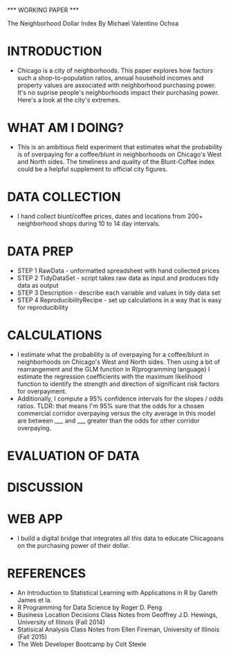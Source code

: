 *** WORKING PAPER ***

The Neighborhood Dollar Index
By Michael Valentino Ochoa

# INTRODUCTION

* Chicago is a city of neighborhoods.  This paper explores how factors such a shop-to-population ratios, annual household incomes and property values are associated with neighborhood purchasing power.  It's no suprise people's neighborhoods impact their purchasing power.  Here's a look at the city's extremes.

# WHAT AM I DOING?

* This is an ambitious field experiment that estimates what the probability is of overpaying for a coffee/blunt in neighborhoods on Chicago's West and North sides. The timeliness and quality of the Blunt-Coffee index could be a helpful supplement to official city figures.

# DATA COLLECTION

* I hand collect blunt/coffee prices, dates and locations from 200+ neighborhood shops during 10 to 14 day intervals. 

# DATA PREP

* STEP 1 RawData - unformatted spreadsheet with hand collected prices 
* STEP 2 TidyDataSet - script takes raw data as input and produces tidy data as output
* STEP 3 Description - describe each variable and values in tidy data set
* STEP 4 ReproducibilityRecipe - set up calculations in a way that is easy for reproducibility

# CALCULATIONS

* I estimate what the probability is of overpaying for a coffee/blunt in neighborhoods on Chicago's West and North sides.  Then using a bit of rearrangement and the GLM function in R(programming language) I estimate the regression coefficients with the maximum likelihood function to identify the strength and direction of significant risk factors for overpayment.
* Additionally, I compute a 95% confidence intervals for the slopes / odds ratios. TLDR: that means I'm 95% sure that the odds for a chosen commercial corridor overpaying versus the city average in this model are between ___ and ___ greater than the odds for other corridor overpaying.

# EVALUATION OF DATA

# DISCUSSION

# WEB APP

* I build a digital bridge that integrates all this data to educate Chicagoans on the purchasing power of their dollar.

# REFERENCES

* An Introduction to Statistical Learning with Applications in R by Gareth James et la. 
* R Programming for Data Science by Roger D. Peng
* Business Location Decisions Class Notes from Geoffrey J.D. Hewings, University of Illinois (Fall 2014)
* Statisical Analysis Class Notes from Ellen Fireman, University of Illinois (Fall 2015)
* The Web Developer Bootcamp by Colt Steele 
